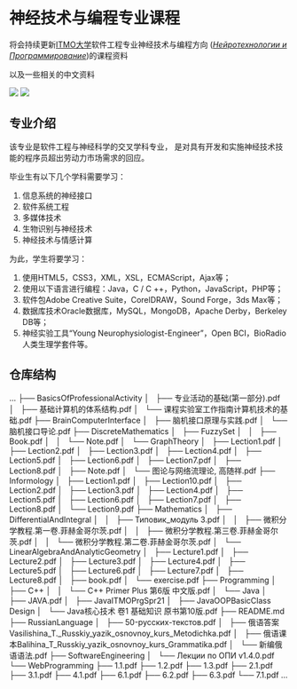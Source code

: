 # 神经技术与编程专业课程
将会持续更新[ITMO大学](https://cn.itmo.ru/cn/)软件工程专业神经技术与编程方向 (*[Нейротехнологии и Программирование](https://abit.itmo.ru/program/14552/#passport)*)的课程资料

以及一些相关的中文资料

![](https://img.shields.io/badge/wechat-Spbgzh-green)      	![](https://img.shields.io/badge/mail-spbgzh%40niuitmo.ru-blue)

## 专业介绍
该专业是软件工程与神经科学的交叉学科专业，
是对具有开发和实施神经技术技能的程序员超出劳动力市场需求的回应。

毕业生有以下几个学科需要学习：

 1. 信息系统的神经接口
 2. 软件系统工程
 3. 多媒体技术
 4. 生物识别与神经技术
 5. 神经技术与情感计算

为此，学生将要学习：
 1. 使用HTML5，CSS3，XML，XSL，ECMAScript，Ajax等；
 2. 使用以下语言进行编程：Java，C / C ++，Python，JavaScript，PHP等；
 3. 软件包Adobe Creative Suite，CorelDRAW，Sound Forge，3ds Max等；
 4. 数据库技术Oracle数据库，MySQL，MongoDB，Apache Derby，Berkeley DB等；
 5. 神经实验工具“Young Neurophysiologist-Engineer”，Open BCI，BioRadio人类生理学套件等。

## 仓库结构
...
├── BasicsOfProfessionalActivity
│   ├── 专业活动的基础(第一部分).pdf
│   ├── 基础计算机的体系结构.pdf
│   └── 课程实验室工作指南计算机技术的基础.pdf
├── BrainComputerInterface
│   ├── 脑机接口原理与实践.pdf
│   └── 脑机接口导论.pdf
├── DiscreteMathematics
│   ├── FuzzySet
│   │   ├── Book.pdf
│   │   └── Note.pdf
│   └── GraphTheory
│       ├── Lection1.pdf
│       ├── Lection2.pdf
│       ├── Lection3.pdf
│       ├── Lection4.pdf
│       ├── Lection5.pdf
│       ├── Lection6.pdf
│       ├── Lection7.pdf
│       ├── Lection8.pdf
│       ├── Note.pdf
│       └── 图论与网络流理论, 高随祥.pdf
├── Informology
│   ├── Lection1.pdf
│   ├── Lection10.pdf
│   ├── Lection2.pdf
│   ├── Lection3.pdf
│   ├── Lection4.pdf
│   ├── Lection5.pdf
│   ├── Lection6.pdf
│   ├── Lection7.pdf
│   ├── Lection8.pdf
│   └── Lection9.pdf
├── Mathematics
│   ├── DifferentialAndIntegral
│   │   ├── Типовик_модуль 3.pdf
│   │   ├── 微积分学教程.第一卷.菲赫金哥尔茨.pdf
│   │   ├── 微积分学教程.第三卷.菲赫金哥尔茨.pdf
│   │   └── 微积分学教程.第二卷.菲赫金哥尔茨.pdf
│   └── LinearAlgebraAndAnalyticGeometry
│       ├── Lecture1.pdf
│       ├── Lecture2.pdf
│       ├── Lecture3.pdf
│       ├── Lecture4.pdf
│       ├── Lecture5.pdf
│       ├── Lecture6.pdf
│       ├── Lecture7.pdf
│       ├── Lecture8.pdf
│       ├── book.pdf
│       └── exercise.pdf
├── Programming
│   ├── C++
│   │   └── C++ Primer Plus 第6版 中文版.pdf
│   └── Java
│       ├── JAVA.pdf
│       ├── JavaITMOPrgSpr21
│       ├── JavaOOPBasicClass Design
│       └── Java核心技术  卷1  基础知识  原书第10版.pdf
├── README.md
├── RussianLanguage
│   ├── 50-русских-текстов.pdf
│   ├── 俄语答案Vasilishina_T._Russkiy_yazik_osnovnoy_kurs_Metodichka.pdf
│   ├── 俄语课本Balihina_T_Russkiy_yazik_osnovnoy_kurs_Grammatika.pdf
│   └── 新编俄语语法.pdf
├── SoftwareEngineering
│   └── Лекции по ОПИ v1.4.0.pdf
└── WebProgramming
    ├── 1.1.pdf
    ├── 1.2.pdf
    ├── 1.3.pdf
    ├── 2.1.pdf
    ├── 3.1.pdf
    ├── 4.1.pdf
    ├── 6.1.pdf
    ├── 6.2.pdf
    ├── 6.3.pdf
    └── 7.1.pdf
...
